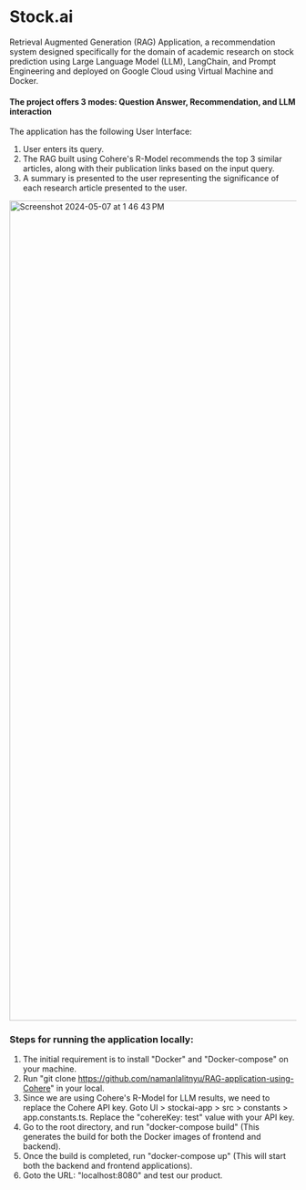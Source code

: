 # Stock.ai
Retrieval Augmented Generation (RAG) Application, a recommendation system designed specifically for the domain of academic research on stock prediction using Large Language Model (LLM), LangChain, and Prompt Engineering and deployed on Google Cloud using Virtual Machine and Docker.

#### The project offers 3 modes: Question Answer, Recommendation, and LLM interaction
The application has the following User Interface:
1. User enters its query.
2. The RAG built using Cohere's R-Model recommends the top 3 similar articles, along with their publication links based on the input query.
3. A summary is presented to the user representing the significance of each research article presented to the user.

<img width="1440" alt="Screenshot 2024-05-07 at 1 46 43 PM" src="https://github.com/namanlalitnyu/Stockmarket.ai/assets/149608140/1d5cb5a8-7090-4551-b56b-d2ab5836bc62">


### Steps for running the application locally:
1. The initial requirement is to install "Docker" and "Docker-compose" on your machine.
2. Run "git clone https://github.com/namanlalitnyu/RAG-application-using-Cohere" in your local.
3. Since we are using Cohere's R-Model for LLM results, we need to replace the Cohere API key. Goto UI > stockai-app > src > constants > app.constants.ts. Replace the "cohereKey: test" value with your API key.
4. Go to the root directory, and run "docker-compose build" (This generates the build for both the Docker images of frontend and backend).
5. Once the build is completed, run "docker-compose up" (This will start both the backend and frontend applications).
6. Goto the URL: "localhost:8080" and test our product.



